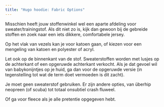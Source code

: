 ```yaml
---
title: "Hugo hoodie: Fabric Options"
---
```


Misschien heeft jouw stoffenwinkel wel een aparte afdeling voor sweater/trainingstof. Als dit niet zo is, kijk dan gewoon bij de gebreide stoffen en zoek naar een iets dikkere, comfortabele jersey.

Op het vlak van vezels kan je voor katoen gaan, of kiezen voor een mengeling van katoen en polyester of acryl.

Let ook op de binnenkant van de stof. Sweaterstoffen worden met lusjes op de achterkant of een opgeruwde achterkant verkocht. Als je dat gevoel wil van babykonijntjes op je huid, ga dan voor de opgeruwde versie (in tegenstelling tot wat de term doet vermoeden is dit zacht).

<Note>

Je moet geen sweaterstof gebruiken. Er zijn andere opties, van überhip neopreen (of scuba) tot totaal onsubtiel crash fluweel.

Of ga voor fleece als je alle pretentie opgegeven hebt.

</Note>
